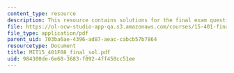 ```yaml
---
content_type: resource
description: This resource contains solutions for the final exam questions.
file: https://ol-ocw-studio-app-qa.s3.amazonaws.com/courses/15-401-finance-theory-i-fall-2008/984300de6e683683f0924ff450cc51ee_MIT15_401F08_final_sol.pdf
file_type: application/pdf
parent_uid: 703ba6ae-4396-ad87-aeac-cabcb57b7864
resourcetype: Document
title: MIT15_401F08_final_sol.pdf
uid: 984300de-6e68-3683-f092-4ff450cc51ee
---
```

